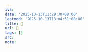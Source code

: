 ```yaml
---
ivs:
date: '2025-10-13T11:29:30+08:00'
lastmod: '2025-10-13T13:04:51+08:00'
title: 󰡶
url: 󰡶
tags: []
src:
note:
---
```

